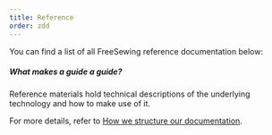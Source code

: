 ```yaml
---
title: Reference
order: zdd
---
```


You can find a list of all FreeSewing reference documentation below: 


<ReadMore recurse />

<Related>

##### What makes a guide a guide?

Reference materials hold technical descriptions of the underlying technology and how to make use of it.

For more details, refer to [How we structure our documentation](/guides/docs).

</Related>

